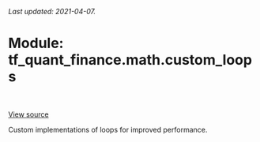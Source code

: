 <!--
This file is generated by a tool. Do not edit directly.
For open-source contributions the docs will be updated automatically.
-->

*Last updated: 2021-04-07.*

<div itemscope itemtype="http://developers.google.com/ReferenceObject">
<meta itemprop="name" content="tf_quant_finance.math.custom_loops" />
<meta itemprop="path" content="Stable" />
</div>

# Module: tf_quant_finance.math.custom_loops

<!-- Insert buttons and diff -->

<table class="tfo-notebook-buttons tfo-api" align="left">
</table>

<a target="_blank" href="https://github.com/google/tf-quant-finance/blob/master/tf_quant_finance/math/custom_loops.py">View source</a>



Custom implementations of loops for improved performance.



